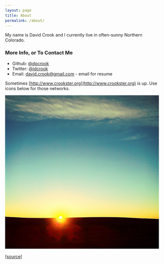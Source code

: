 ```yaml
---
layout: page
title: About
permalink: /about/
---
```


My name is David Crook and I currently live in often-sunny Northern Colorado.


### More Info, or To Contact Me 

 - Github: [@dpcrook](https://github.com/dpcrook) 
 - Twitter: [@idcrook](https://twitter.com/idcrook)
 - Email: [david.crook@gmail.com](mailto:david.crook@gmail.com) - email for resume

Sometimes [http://www.crookster.org](http://www.crookster.org) is up.  Use icons below for those networks.

![Sun's up! pic I took](/images/suns_up_2012-JAN-30.jpg)

[\[source\]](https://instagram.com/p/mOSfY/)
